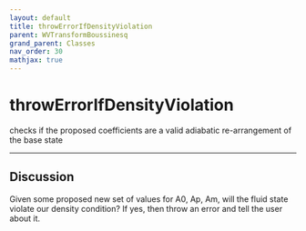 ```yaml
---
layout: default
title: throwErrorIfDensityViolation
parent: WVTransformBoussinesq
grand_parent: Classes
nav_order: 30
mathjax: true
---
```


#  throwErrorIfDensityViolation

checks if the proposed coefficients are a valid adiabatic re-arrangement of the base state


---

## Discussion

  Given some proposed new set of values for A0, Ap, Am, will
  the fluid state violate our density condition? If yes, then
  throw an error and tell the user about it.
